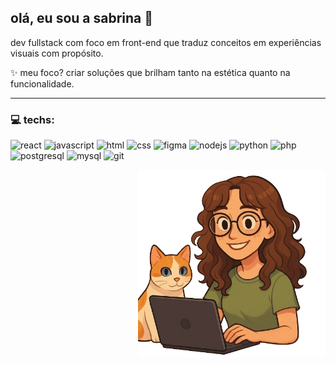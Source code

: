 ## olá, eu sou a sabrina 👋

dev fullstack com foco em front-end que traduz conceitos em experiências visuais com propósito.

✨ meu foco? criar soluções que brilham tanto na estética quanto na funcionalidade.

---

### 💻 techs:
![react](https://img.shields.io/badge/react-61dafb?style=for-the-badge&logo=react&logoColor=000)
![javascript](https://img.shields.io/badge/javascript-f7df1e?style=for-the-badge&logo=javascript&logoColor=000)
![html](https://img.shields.io/badge/html5-e34f26?style=for-the-badge&logo=html5&logoColor=fff)
![css](https://img.shields.io/badge/css3-1572b6?style=for-the-badge&logo=css3&logoColor=fff)
![figma](https://img.shields.io/badge/figma-f24e1e?style=for-the-badge&logo=figma&logoColor=fff)
![nodejs](https://img.shields.io/badge/node.js-339933?style=for-the-badge&logo=node.js&logoColor=fff)
![python](https://img.shields.io/badge/python-3776ab?style=for-the-badge&logo=python&logoColor=fff)
![php](https://img.shields.io/badge/php-777bb4?style=for-the-badge&logo=php&logoColor=fff)
![postgresql](https://img.shields.io/badge/postgresql-4169e1?style=for-the-badge&logo=postgresql&logoColor=fff)
![mysql](https://img.shields.io/badge/mysql-4479a1?style=for-the-badge&logo=mysql&logoColor=fff)
![git](https://img.shields.io/badge/git-f05032?style=for-the-badge&logo=git&logoColor=fff)

<p align="right">
  <img src="./sabrinafreitas.png" alt="bonequinha programando" width="300"/>
</p>
